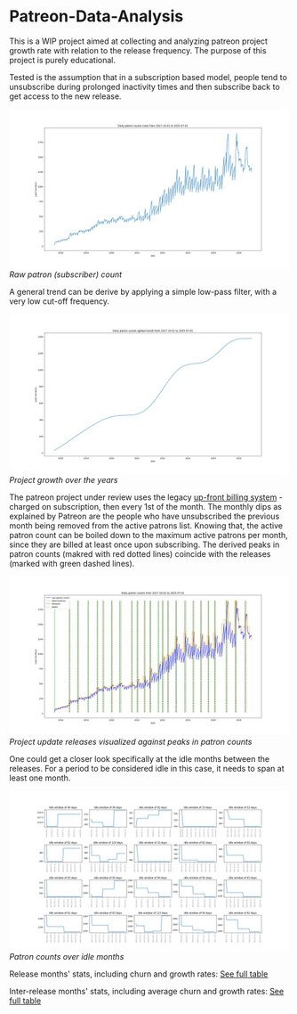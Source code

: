 # Patreon-Data-Analysis

This is a WIP project aimed at collecting and analyzing patreon project growth rate with relation to the release frequency. The purpose of this project is purely educational.

Tested is the assumption that in a subscription based model, people tend to unsubscribe during prolonged inactivity times and then subscribe back to get access to the new release.

![raw patron graph](charts/Figure_1.png "Raw patron count")
*Raw patron (subscriber) count*

A general trend can be derive by applying a simple low-pass filter, with a very low cut-off frequency. 

![raw patron graph](charts/Figure_2.png "Global trend")
*Project growth over the years*

The patreon project under review uses the legacy [up-front billing system](https://support.patreon.com/hc/en-us/articles/8779192853261-Subscription-Billing-FAQ#h_01J446FNR0976JZJWG7EY3JFEY) - charged on subscription, then every 1st of the month. The monthly dips as explained by Patreon are the people who have unsubscribed the previous month being removed from the active patrons list. Knowing that, the active patron count can be boiled down to the maximum active patrons per month, since they are billed at least once upon subscribing.
The derived peaks in patron counts (makred with red dotted lines) coincide with the releases (marked with green dashed lines).

![raw patron graph](charts/Figure_3.png "Releases")
*Project update releases visualized against peaks in patron counts*

One could get a closer look specifically at the idle months between the releases. For a period to be considered idle in this case, it needs to span at least one month.

![raw patron graph](charts/Figure_4.png "Idle periods")
*Patron counts over idle months*

Release months' stats, including churn and growth rates:
[See full table](tables/release_t.md)

Inter-release months' stats, including average churn and growth rates:
[See full table](tables/inter_release_t.md)
